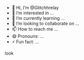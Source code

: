 - 👋 Hi, I’m @Glitchhrelay
- 👀 I’m interested in ...
- 🌱 I’m currently learning ...
- 💞️ I’m looking to collaborate on ...
- 📫 How to reach me ...
- 😄 Pronouns: ...
- ⚡ Fun fact: ...

<!---
Glitchhrelay/Glitchhrelay is a ✨ special ✨ repository because its `README.md` (this file) appears on your GitHub profile.
You can click the Preview link to take a look at your changes.
--->look

